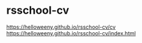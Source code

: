 # rsschool-cv
https://helloweeny.github.io/rsschool-cv/cv
https://helloweeny.github.io/rsschool-cv/index.html
